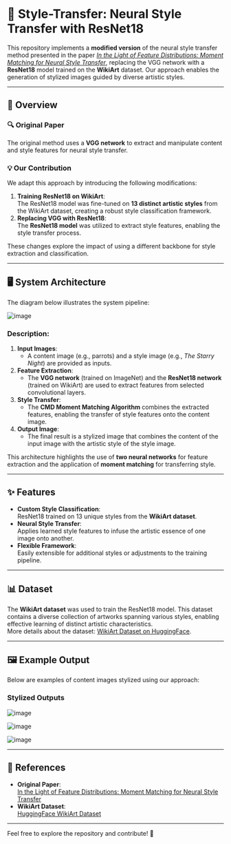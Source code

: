 # 🎨 Style-Transfer: Neural Style Transfer with ResNet18

This repository implements a **modified version** of the neural style transfer method presented in the paper [*In the Light of Feature Distributions: Moment Matching for Neural Style Transfer*](https://arxiv.org/abs/XXXX), replacing the VGG network with a **ResNet18** model trained on the **WikiArt** dataset. Our approach enables the generation of stylized images guided by diverse artistic styles.

---

## 📖 Overview

### 🔍 Original Paper
The original method uses a **VGG network** to extract and manipulate content and style features for neural style transfer.

### 💡 Our Contribution
We adapt this approach by introducing the following modifications:
1. **Training ResNet18 on WikiArt**:  
   The ResNet18 model was fine-tuned on **13 distinct artistic styles** from the WikiArt dataset, creating a robust style classification framework.
2. **Replacing VGG with ResNet18**:  
   The **ResNet18 model** was utilized to extract style features, enabling the style transfer process.

These changes explore the impact of using a different backbone for style extraction and classification.

---

## 🖥️ System Architecture

The diagram below illustrates the system pipeline:

![image](https://github.com/user-attachments/assets/3e4fabe1-5c99-4fc2-8ac2-ffd5768680ae)

### Description:
1. **Input Images**:  
   - A content image (e.g., parrots) and a style image (e.g., *The Starry Night*) are provided as inputs.  
2. **Feature Extraction**:  
   - The **VGG network** (trained on ImageNet) and the **ResNet18 network** (trained on WikiArt) are used to extract features from selected convolutional layers.
3. **Style Transfer**:  
   - The **CMD Moment Matching Algorithm** combines the extracted features, enabling the transfer of style features onto the content image.
4. **Output Image**:  
   - The final result is a stylized image that combines the content of the input image with the artistic style of the style image.

This architecture highlights the use of **two neural networks** for feature extraction and the application of **moment matching** for transferring style.

---

## ✨ Features

- **Custom Style Classification**:  
  ResNet18 trained on 13 unique styles from the **WikiArt dataset**.
- **Neural Style Transfer**:  
  Applies learned style features to infuse the artistic essence of one image onto another.
- **Flexible Framework**:  
  Easily extensible for additional styles or adjustments to the training pipeline.

---

## 📊 Dataset

The **WikiArt dataset** was used to train the ResNet18 model. This dataset contains a diverse collection of artworks spanning various styles, enabling effective learning of distinct artistic characteristics.  
More details about the dataset: [WikiArt Dataset on HuggingFace](https://huggingface.co/datasets/huggan/wikiart).

---

## 🖼️ Example Output

Below are examples of content images stylized using our approach:


### Stylized Outputs
![image](https://github.com/user-attachments/assets/5fe9d6b9-3080-4af5-b084-af88ab5b7da2)

![image](https://github.com/user-attachments/assets/af7dc40c-6716-45ec-8c23-dbc04030eabd)

![image](https://github.com/user-attachments/assets/3d3ebb5c-9853-4204-86a0-8d93536a4b21)

---

## 📂 References

- **Original Paper**:  
  [In the Light of Feature Distributions: Moment Matching for Neural Style Transfer](https://arxiv.org/abs/XXXX)
- **WikiArt Dataset**:  
  [HuggingFace WikiArt Dataset](https://huggingface.co/datasets/huggan/wikiart)

---

Feel free to explore the repository and contribute! 🚀

